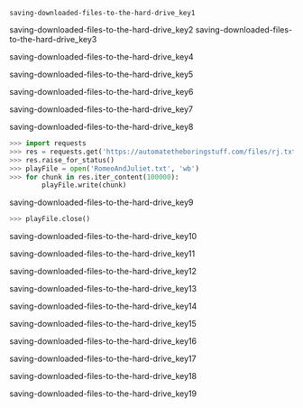 ```ngMeta
saving-downloaded-files-to-the-hard-drive_key1
```

saving-downloaded-files-to-the-hard-drive_key2
saving-downloaded-files-to-the-hard-drive_key3


saving-downloaded-files-to-the-hard-drive_key4


saving-downloaded-files-to-the-hard-drive_key5


saving-downloaded-files-to-the-hard-drive_key6


saving-downloaded-files-to-the-hard-drive_key7


saving-downloaded-files-to-the-hard-drive_key8


```python
>>> import requests
>>> res = requests.get('https://automatetheboringstuff.com/files/rj.txt')
>>> res.raise_for_status()
>>> playFile = open('RomeoAndJuliet.txt', 'wb')
>>> for chunk in res.iter_content(100000):
        playFile.write(chunk)
```
saving-downloaded-files-to-the-hard-drive_key9
```python
>>> playFile.close()
```
saving-downloaded-files-to-the-hard-drive_key10


saving-downloaded-files-to-the-hard-drive_key11


saving-downloaded-files-to-the-hard-drive_key12


saving-downloaded-files-to-the-hard-drive_key13


saving-downloaded-files-to-the-hard-drive_key14


saving-downloaded-files-to-the-hard-drive_key15


saving-downloaded-files-to-the-hard-drive_key16


saving-downloaded-files-to-the-hard-drive_key17


saving-downloaded-files-to-the-hard-drive_key18


saving-downloaded-files-to-the-hard-drive_key19

